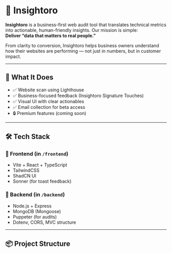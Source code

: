 # 🚀 Insightoro

**Insightoro** is a business-first web audit tool that translates technical metrics into actionable, human-friendly insights. Our mission is simple:  
**Deliver “data that matters to real people.”**

From clarity to conversion, Insightoro helps business owners understand how their websites are performing — not just in numbers, but in customer impact.

---

## 🧠 What It Does

- ✅ Website scan using Lighthouse
- ✅ Business-focused feedback (Insightoro Signature Touches)
- ✅ Visual UI with clear actionables
- ✅ Email collection for beta access
- 🔒 Premium features (coming soon)

---

## 🛠️ Tech Stack

### 🔹 Frontend (in `/frontend`)
- Vite + React + TypeScript
- TailwindCSS
- ShadCN UI
- Sonner (for toast feedback)

### 🔹 Backend (in `/backend`)
- Node.js + Express
- MongoDB (Mongoose)
- Puppeter (for audits)
- Dotenv, CORS, MVC structure

---

## 📦 Project Structure

